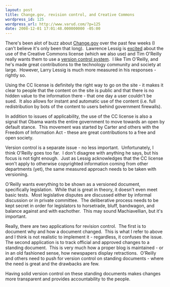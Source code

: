 ```yaml
---
layout: post
title: Change.gov, revision control, and Creative Commons
wordpress_id: 125
wordpress_url: http://www.varud.com/?p=125
date: 2008-12-01 17:01:48.000000000 -05:00
---
```

There's been alot of buzz about <a href="http://www.change.gov">Change.gov</a> over the past few weeks (I can't believe it's only been that long).  Lawrence Lessig is <a href="http://lessig.org/blog/2008/12/changegov_set_free.html">excited</a> about the use of the Creative Commons license (which we also use) and Tim O'Reilly really wants them to use a <a href="http://radar.oreilly.com/2008/11/change-gov-revision-control.html">version control system</a>.  I like Tim O'Reilly, and he's made great contributions to the technology community and society at large.  However, Larry Lessig is much more measured in his responses - rightly so.

Using the CC license is definitely the right way to go on the site - it makes it clear to people that the content on the site is public and that there is no hidden value to the information there - that one day a user couldn't be sued.  It also allows for instant and automatic use of the content (i.e. full redistribution by bots of the content to users behind government firewalls).

In addition to issues of applicability, the use of the CC license is also a signal that Obama wants the entire government to move towards an open by default stance.  This movement was started by Carter and others with the Freedom of Information Act - these are great contributions to a free and open society.

Version control is a separate issue - no less important.  Unfortunately, I think O'Reilly goes too far.  I don't disagree with anything he says, but his focus is not tight enough.  Just as Lessig acknowledges that the CC license won't apply to otherwise copyrighted information coming from other departments (yet), the same measured approach needs to be taken with versioning.

O'Reilly wants everything to be shown as a versioned document, specifically legislation.  While that is great in theory, it doesn't even meet basic tests.  Most legislative disputes are discussed either by informal discussion or in private committee.  The deliberative process needs to be kept secret in order for legislators to horsetrade, bluff, bandwagon, and balance against and with eachother.  This may sound Machiavellian, but it's important.

Really, there are two applications for revision control.  The first is to document why and how a document changed.  This is what I refer to above and I think is not realistic to implement it - regardless, it confuses the issue.  The second application is to track official and approved changes to a standing document.  This is very much how a proper blog is maintained - or in an old fashioned sense, how newspapers display retractions.  O'Reilly and others need to push for version control on standing documents - where the need is great and the drawbacks are few.

Having solid version control on these standing documents makes changes more transparent and provides accountability to the people.
